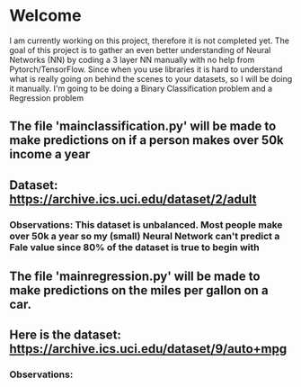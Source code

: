 # Welcome

I am currently working on this project, therefore it is not completed yet. 
The goal of this project is to gather an even better understanding of Neural Networks (NN) by coding a 3 layer NN manually with no help from Pytorch/TensorFlow. 
Since when you use libraries it is hard to understand what is really going on behind the scenes to your datasets, so I will be doing it manually. I'm going to be doing a Binary Classification problem and a Regression problem

## The file 'mainclassification.py'  will be made to make predictions on if a person makes over 50k income a year 
## Dataset: https://archive.ics.uci.edu/dataset/2/adult

### Observations: This dataset is unbalanced. Most people make over 50k a year so my (small) Neural Network can't predict a Fale value since 80% of the dataset is true to begin with

## The file 'mainregression.py'  will be made to make predictions on the miles per gallon on a car. 
## Here is the dataset: https://archive.ics.uci.edu/dataset/9/auto+mpg

### Observations: 
